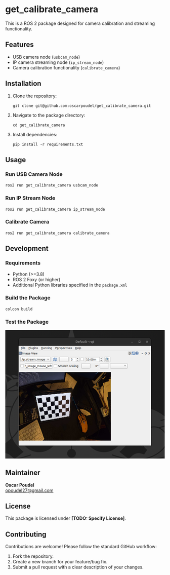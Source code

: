 <h1>get_calibrate_camera</h1>

<p>This is a ROS 2 package designed for camera calibration and streaming functionality.</p>

<h2>Features</h2>
<ul>
    <li>USB camera node (<code>usbcam_node</code>)</li>
    <li>IP camera streaming node (<code>ip_stream_node</code>)</li>
    <li>Camera calibration functionality (<code>calibrate_camera</code>)</li>
</ul>

<h2>Installation</h2>
<ol>
    <li>Clone the repository:
        <pre><code>git clone git@github.com:oscarpoudel/get_calibrate_camera.git</code></pre>
    </li>
    <li>Navigate to the package directory:
        <pre><code>cd get_calibrate_camera</code></pre>
    </li>
    <li>Install dependencies:
        <pre><code>pip install -r requirements.txt</code></pre>
    </li>
</ol>

<h2>Usage</h2>
<h3>Run USB Camera Node</h3>
<pre><code>ros2 run get_calibrate_camera usbcam_node</code></pre>

<h3>Run IP Stream Node</h3>
<pre><code>ros2 run get_calibrate_camera ip_stream_node</code></pre>

<h3>Calibrate Camera</h3>
<pre><code>ros2 run get_calibrate_camera calibrate_camera</code></pre>

<h2>Development</h2>
<h3>Requirements</h3>
<ul>
    <li>Python (&gt;=3.8)</li>
    <li>ROS 2 Foxy (or higher)</li>
    <li>Additional Python libraries specified in the <code>package.xml</code></li>
</ul>

<h3>Build the Package</h3>
<pre><code>colcon build</code></pre>

<h3>Test the Package</h3>
<img src="https://github.com/oscarpoudel/get_calibrate_camera/blob/main/images/sample_image.png">
<h2>Maintainer</h2>
<p><strong>Oscar Poudel</strong><br>
<a href="mailto:opoudel27@gmail.com">opoudel27@gmail.com</a></p>

<h2>License</h2>
<p>This package is licensed under <strong>[TODO: Specify License]</strong>.</p>

<h2>Contributing</h2>
<p>Contributions are welcome! Please follow the standard GitHub workflow:</p>
<ol>
    <li>Fork the repository.</li>
    <li>Create a new branch for your feature/bug fix.</li>
    <li>Submit a pull request with a clear description of your changes.</li>
</ol>
